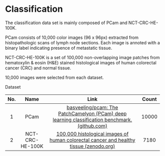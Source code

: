 # Classification

The classification data set is mainly composed of PCam and NCT-CRC-HE-100K. 

PCam consists of 10,000 color images (96 x 96px) extracted from histopathologic scans of lymph node sections. Each image is annoted with a binary label indicating presence of metastatic tissue.

NCT-CRC-HE-100K is a set of 100,000 non-overlapping image patches from hematoxylin & eosin (H&E) stained histological images of human colorectal cancer (CRC) and normal tissue.

10,000 images were selected from each dataset.



Dataset

| No.  |      Name       |                             Link                             | Count |
| :--: | :-------------: | :----------------------------------------------------------: | :---: |
|  1   |      PCam       | [basveeling/pcam: The PatchCamelyon (PCam) deep learning classification benchmark. (github.com)](https://github.com/basveeling/pcam) | 10000 |
|  2   | NCT-CRC-HE-100K | [100,000 histological images of human colorectal cancer and healthy tissue (zenodo.org)](https://zenodo.org/records/1214456) | 7180 |



